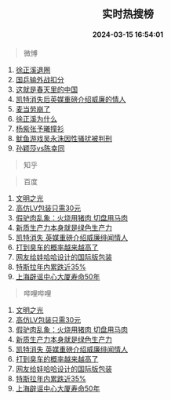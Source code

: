 <div align="center"><h2>实时热搜榜</h2><h4>2024-03-15 16:54:01</h4></div>

> 微博  

1. [徐正溪退圈](https://s.weibo.com/weibo?q=%23%E5%BE%90%E6%AD%A3%E6%BA%AA%E9%80%80%E5%9C%88%23&t=31&band_rank=1&Refer=top)<br />
2. [国乒输外战扣分](https://s.weibo.com/weibo?q=%23%E5%9B%BD%E4%B9%92%E8%BE%93%E5%A4%96%E6%88%98%E6%89%A3%E5%88%86%23&t=31&band_rank=2&Refer=top)<br />
3. [这就是春天里的中国](https://s.weibo.com/weibo?q=%23%E8%BF%99%E5%B0%B1%E6%98%AF%E6%98%A5%E5%A4%A9%E9%87%8C%E7%9A%84%E4%B8%AD%E5%9B%BD%23&t=31&band_rank=3&Refer=top)<br />
4. [凯特消失后英媒重磅介绍威廉的情人](https://s.weibo.com/weibo?q=%23%E5%87%AF%E7%89%B9%E6%B6%88%E5%A4%B1%E5%90%8E%E8%8B%B1%E5%AA%92%E9%87%8D%E7%A3%85%E4%BB%8B%E7%BB%8D%E5%A8%81%E5%BB%89%E7%9A%84%E6%83%85%E4%BA%BA%23&t=31&band_rank=4&Refer=top)<br />
5. [麦当劳崩了](https://s.weibo.com/weibo?q=%E9%BA%A6%E5%BD%93%E5%8A%B3%E5%B4%A9%E4%BA%86&t=31&band_rank=5&Refer=top)<br />
6. [徐正溪为什么](https://s.weibo.com/weibo?q=%23%E5%BE%90%E6%AD%A3%E6%BA%AA%E4%B8%BA%E4%BB%80%E4%B9%88%23&t=31&band_rank=6&Refer=top)<br />
7. [杨紫张予曦撞衫](https://s.weibo.com/weibo?q=%23%E6%9D%A8%E7%B4%AB%E5%BC%A0%E4%BA%88%E6%9B%A6%E6%92%9E%E8%A1%AB%23&t=31&band_rank=7&Refer=top)<br />
8. [鱿鱼游戏吴永洙因性骚扰被判刑](https://s.weibo.com/weibo?q=%23%E9%B1%BF%E9%B1%BC%E6%B8%B8%E6%88%8F%E5%90%B4%E6%B0%B8%E6%B4%99%E5%9B%A0%E6%80%A7%E9%AA%9A%E6%89%B0%E8%A2%AB%E5%88%A4%E5%88%91%23&t=31&band_rank=8&Refer=top)<br />
9. [孙颖莎vs陈幸同](https://s.weibo.com/weibo?q=%23%E5%AD%99%E9%A2%96%E8%8E%8Evs%E9%99%88%E5%B9%B8%E5%90%8C%23&t=31&band_rank=9&Refer=top)<br />

> 知乎  


> 百度  

1. [文明之光](https://www.baidu.com/s?wd=%E6%96%87%E6%98%8E%E4%B9%8B%E5%85%89&sa=fyb_news&rsv_dl=fyb_news)<br />
2. [高仿LV包装只需30元](https://www.baidu.com/s?wd=%E9%AB%98%E4%BB%BFLV%E5%8C%85%E8%A3%85%E5%8F%AA%E9%9C%8030%E5%85%83&sa=fyb_news&rsv_dl=fyb_news)<br />
3. [假驴肉乱象：火烧用猪肉 切盘用马肉](https://www.baidu.com/s?wd=%E5%81%87%E9%A9%B4%E8%82%89%E4%B9%B1%E8%B1%A1%EF%BC%9A%E7%81%AB%E7%83%A7%E7%94%A8%E7%8C%AA%E8%82%89+%E5%88%87%E7%9B%98%E7%94%A8%E9%A9%AC%E8%82%89&sa=fyb_news&rsv_dl=fyb_news)<br />
4. [新质生产力本身就是绿色生产力](https://www.baidu.com/s?wd=%E6%96%B0%E8%B4%A8%E7%94%9F%E4%BA%A7%E5%8A%9B%E6%9C%AC%E8%BA%AB%E5%B0%B1%E6%98%AF%E7%BB%BF%E8%89%B2%E7%94%9F%E4%BA%A7%E5%8A%9B&sa=fyb_news&rsv_dl=fyb_news)<br />
5. [凯特消失 英媒重磅介绍威廉绯闻情人](https://www.baidu.com/s?wd=%E5%87%AF%E7%89%B9%E6%B6%88%E5%A4%B1+%E8%8B%B1%E5%AA%92%E9%87%8D%E7%A3%85%E4%BB%8B%E7%BB%8D%E5%A8%81%E5%BB%89%E7%BB%AF%E9%97%BB%E6%83%85%E4%BA%BA&sa=fyb_news&rsv_dl=fyb_news)<br />
6. [打到臭车的概率越来越高了](https://www.baidu.com/s?wd=%E6%89%93%E5%88%B0%E8%87%AD%E8%BD%A6%E7%9A%84%E6%A6%82%E7%8E%87%E8%B6%8A%E6%9D%A5%E8%B6%8A%E9%AB%98%E4%BA%86&sa=fyb_news&rsv_dl=fyb_news)<br />
7. [网友给娃哈哈设计的国际版包装](https://www.baidu.com/s?wd=%E7%BD%91%E5%8F%8B%E7%BB%99%E5%A8%83%E5%93%88%E5%93%88%E8%AE%BE%E8%AE%A1%E7%9A%84%E5%9B%BD%E9%99%85%E7%89%88%E5%8C%85%E8%A3%85&sa=fyb_news&rsv_dl=fyb_news)<br />
8. [特斯拉年内累跌近35%](https://www.baidu.com/s?wd=%E7%89%B9%E6%96%AF%E6%8B%89%E5%B9%B4%E5%86%85%E7%B4%AF%E8%B7%8C%E8%BF%9135%25&sa=fyb_news&rsv_dl=fyb_news)<br />
9. [上海辟谣中心大厦寿命50年](https://www.baidu.com/s?wd=%E4%B8%8A%E6%B5%B7%E8%BE%9F%E8%B0%A3%E4%B8%AD%E5%BF%83%E5%A4%A7%E5%8E%A6%E5%AF%BF%E5%91%BD50%E5%B9%B4&sa=fyb_news&rsv_dl=fyb_news)<br />

> 哔哩哔哩  

1. [文明之光](https://www.baidu.com/s?wd=%E6%96%87%E6%98%8E%E4%B9%8B%E5%85%89&sa=fyb_news&rsv_dl=fyb_news)<br />
2. [高仿LV包装只需30元](https://www.baidu.com/s?wd=%E9%AB%98%E4%BB%BFLV%E5%8C%85%E8%A3%85%E5%8F%AA%E9%9C%8030%E5%85%83&sa=fyb_news&rsv_dl=fyb_news)<br />
3. [假驴肉乱象：火烧用猪肉 切盘用马肉](https://www.baidu.com/s?wd=%E5%81%87%E9%A9%B4%E8%82%89%E4%B9%B1%E8%B1%A1%EF%BC%9A%E7%81%AB%E7%83%A7%E7%94%A8%E7%8C%AA%E8%82%89+%E5%88%87%E7%9B%98%E7%94%A8%E9%A9%AC%E8%82%89&sa=fyb_news&rsv_dl=fyb_news)<br />
4. [新质生产力本身就是绿色生产力](https://www.baidu.com/s?wd=%E6%96%B0%E8%B4%A8%E7%94%9F%E4%BA%A7%E5%8A%9B%E6%9C%AC%E8%BA%AB%E5%B0%B1%E6%98%AF%E7%BB%BF%E8%89%B2%E7%94%9F%E4%BA%A7%E5%8A%9B&sa=fyb_news&rsv_dl=fyb_news)<br />
5. [凯特消失 英媒重磅介绍威廉绯闻情人](https://www.baidu.com/s?wd=%E5%87%AF%E7%89%B9%E6%B6%88%E5%A4%B1+%E8%8B%B1%E5%AA%92%E9%87%8D%E7%A3%85%E4%BB%8B%E7%BB%8D%E5%A8%81%E5%BB%89%E7%BB%AF%E9%97%BB%E6%83%85%E4%BA%BA&sa=fyb_news&rsv_dl=fyb_news)<br />
6. [打到臭车的概率越来越高了](https://www.baidu.com/s?wd=%E6%89%93%E5%88%B0%E8%87%AD%E8%BD%A6%E7%9A%84%E6%A6%82%E7%8E%87%E8%B6%8A%E6%9D%A5%E8%B6%8A%E9%AB%98%E4%BA%86&sa=fyb_news&rsv_dl=fyb_news)<br />
7. [网友给娃哈哈设计的国际版包装](https://www.baidu.com/s?wd=%E7%BD%91%E5%8F%8B%E7%BB%99%E5%A8%83%E5%93%88%E5%93%88%E8%AE%BE%E8%AE%A1%E7%9A%84%E5%9B%BD%E9%99%85%E7%89%88%E5%8C%85%E8%A3%85&sa=fyb_news&rsv_dl=fyb_news)<br />
8. [特斯拉年内累跌近35%](https://www.baidu.com/s?wd=%E7%89%B9%E6%96%AF%E6%8B%89%E5%B9%B4%E5%86%85%E7%B4%AF%E8%B7%8C%E8%BF%9135%25&sa=fyb_news&rsv_dl=fyb_news)<br />
9. [上海辟谣中心大厦寿命50年](https://www.baidu.com/s?wd=%E4%B8%8A%E6%B5%B7%E8%BE%9F%E8%B0%A3%E4%B8%AD%E5%BF%83%E5%A4%A7%E5%8E%A6%E5%AF%BF%E5%91%BD50%E5%B9%B4&sa=fyb_news&rsv_dl=fyb_news)<br />
